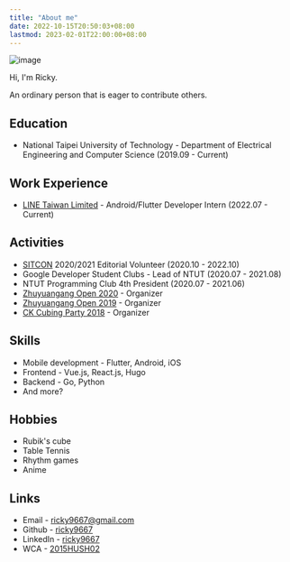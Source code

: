 ```yaml
---
title: "About me"
date: 2022-10-15T20:50:03+08:00
lastmod: 2023-02-01T22:00:00+08:00
---
```


![image](https://ik.imagekit.io/pxhytijjnsj/tr:w-1600/Blog/about_me_banner_-v7NF61EY.jpg?ik-sdk-version=javascript-1.4.3&updatedAt=1675258474857)

Hi, I'm Ricky.

An ordinary person that is eager to contribute others.

## Education

- National Taipei University of Technology - Department of Electrical Engineering and Computer Science (2019.09 - Current)

## Work Experience

- [LINE Taiwan Limited](https://linecorp.com/zh-hant/) - Android/Flutter Developer Intern (2022.07 - Current)

## Activities

- [SITCON](https://sitcon.org/) 2020/2021 Editorial Volunteer (2020.10 - 2022.10)
- Google Developer Student Clubs - Lead of NTUT (2020.07 - 2021.08)
- NTUT Programming Club 4th President (2020.07 - 2021.06)
- [Zhuyuangang Open 2020](https://www.worldcubeassociation.org/competitions/ZhuyuangangOpen2020) - Organizer
- [Zhuyuangang Open 2019](https://www.worldcubeassociation.org/competitions/ZhuyuangangOpen2019) - Organizer
- [CK Cubing Party 2018](https://www.worldcubeassociation.org/competitions/CKCubingParty2018) - Organizer

## Skills

- Mobile development - Flutter, Android, iOS
- Frontend - Vue.js, React.js, Hugo
- Backend - Go, Python
- And more?

## Hobbies

- Rubik's cube
- Table Tennis
- Rhythm games
- Anime

## Links

- Email - ricky9667@gmail.com
- Github - [ricky9667](https://github.com/ricky9667)
- LinkedIn - [ricky9667](https://www.linkedin.com/in/ricky9667/)
- WCA - [2015HUSH02](https://worldcubeassociation.org/persons/2015HUSH02)

